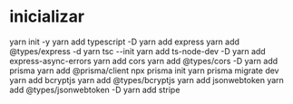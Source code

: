 # inicializar
yarn init -y
yarn add typescript -D
yarn add express
yarn add @types/express -d
yarn tsc --init
yarn add ts-node-dev -D
yarn add express-async-errors
yarn add cors
yarn add @types/cors -D
yarn add prisma
yarn add @prisma/client
npx prisma init
yarn prisma migrate dev
yarn add bcryptjs
yarn add @types/bcryptjs
yarn add jsonwebtoken
yarn add @types/jsonwebtoken -D
yarn add stripe
